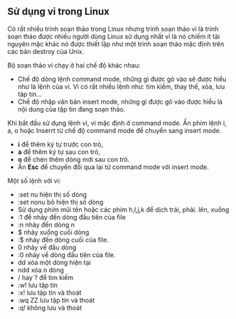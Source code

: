 ## Sử dụng vi trong Linux

Có rất nhiều trình soạn thảo trong Linux nhưng trình soạn thảo vi là trình soạn thảo được nhiều người dùng Linux sử dụng nhất vì là nó chiếm ít tài nguyên mặc khác nó được thiết lập như một trình soạn thảo mặc định trên các bản destroy của Unix.

Bộ soạn thảo vi chạy ở hai chế độ khác nhau:

- Chế độ dòng lệnh command mode, những gì được gõ vào sẽ được hiểu như là lệnh của vi.
Vi có rất nhiều lệnh như: tìm kiếm, thay thế, xóa, lưu tâp tin…
- Chế độ nhập văn bản insert mode, những gì được gõ vào được hiểu là nội dung của tập tin đang soạn thảo.

Khi bắt đầu sử dụng lệnh vi, vi mặc định ở command mode. Ấn phím lệnh i, a, o hoặc Inserrt  từ chế độ command mode để chuyển sang insert mode.

- **i** để thêm ký tự trước con trỏ,
- **a** để thêm ký tự sau con trỏ,
- **o** để chèn thêm dòng mới sau con trỏ.
- Ấn **Esc** để chuyển đổi qua lại từ command mode với insert mode.

Một số lệnh với vi:

- :set nu hiện thị số dòng
- :set nonu bỏ hiện thị số dòng
- Sử dụng phím mũi tên hoặc các phím h,l,j,k để dịch trái, phải. lên, xuống
- :1 để nhảy đến dòng đầu tiên của file
- :n nhảy đến dòng n
- $ nhảy xuống cuối dòng
- :$ nhảy đến dòng cuối của file.
- 0 nhảy về đầu dòng
- :0 nhảy về dòng đầu tiên của file.
- dd xóa một dòng hiện tại
- ndd xóa n dòng
- / hay ? để tìm kiếm
- :w! lưu tập tin
- :x! lưu tập tin và thoát
- :wq ZZ lưu tập tin và thoát
- :q! không lưu và thoát
